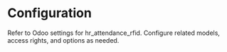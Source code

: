 # Configuration

Refer to Odoo settings for hr_attendance_rfid. Configure related models, access rights, and options as needed.
